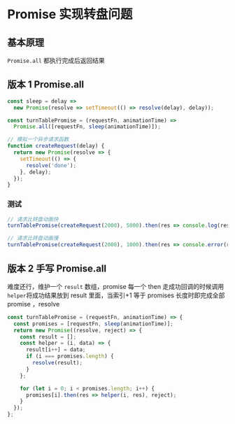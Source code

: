# Promise 实现转盘问题

## 基本原理

`Promise.all` 都执行完成后返回结果

## 版本 1 Promise.all

```js
const sleep = delay =>
  new Promise(resolve => setTimeout(() => resolve(delay), delay));

const turnTablePromise = (requestFn, animationTime) =>
  Promise.all([requestFn, sleep(animationTime)]);

// 模拟一个异步请求函数
function createRequest(delay) {
  return new Promise(resolve => {
    setTimeout(() => {
      resolve('done');
    }, delay);
  });
}
```

### 测试

```js
// 请求比转盘动画快
turnTablePromise(createRequest(2000), 5000).then(res => console.log(res));

// 请求比转盘动画慢
turnTablePromise(createRequest(2000), 1000).then(res => console.error(res));
```

## 版本 2 手写 Promise.all

难度还行，维护一个 `result` 数组，promise 每一个 then 走成功回调的时候调用`helper`将成功结果放到 result 里面，当索引+1 等于 promises 长度时即完成全部 promise ，resolve

```js
const turnTablePromise = (requestFn, animationTime) => {
  const promises = [requestFn, sleep(animationTime)];
  return new Promise((resolve, reject) => {
    const result = [];
    const helper = (i, data) => {
      result[i++] = data;
      if (i === promises.length) {
        resolve(result);
      }
    };

    for (let i = 0; i < promises.length; i++) {
      promises[i].then(res => helper(i, res), reject);
    }
  });
};
```
